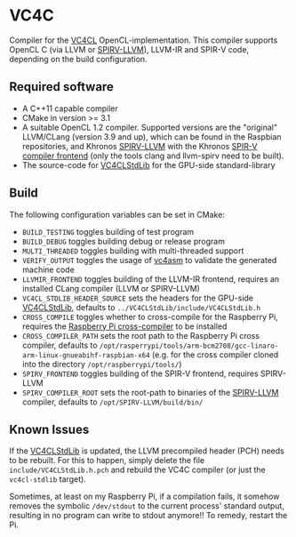 # VC4C

Compiler for the [VC4CL](https://github.com/doe300/VC4CL) OpenCL-implementation.
This compiler supports OpenCL C (via LLVM or [SPIRV-LLVM](https://github.com/KhronosGroup/SPIRV-LLVM)), LLVM-IR and SPIR-V code, depending on the build configuration.

## Required software

- A C++11 capable compiler
- CMake in version >= 3.1
- A suitable OpenCL 1.2 compiler. Supported versions are the "original" LLVM/CLang (version 3.9 and up), which can be found in the Raspbian repositories, and Khronos [SPIRV-LLVM](https://github.com/KhronosGroup/SPIRV-LLVM) with the Khronos [SPIR-V compiler frontend](https://github.com/KhronosGroup/SPIR/tree/spirv-1.0) (only the tools clang and llvm-spirv need to be built).
- The source-code for [VC4CLStdLib](https://github.com/doe300/VC4CLStdLib) for the GPU-side standard-library

## Build

The following configuration variables can be set in CMake:

- `BUILD_TESTING` toggles building of test program
- `BUILD_DEBUG` toggles building debug or release program
- `MULTI_THREADED` toggles building with multi-threaded support
- `VERIFY_OUTPUT` toggles the usage of [vc4asm](https://github.com/maazl/vc4asm) to validate the generated machine code
- `LLVMIR_FRONTEND` toggles building of the LLVM-IR frontend, requires an installed CLang compiler (LLVM or SPIRV-LLVM)
- `VC4CL_STDLIB_HEADER_SOURCE` sets the headers for the GPU-side [VC4CLStdLib](https://github.com/doe300/VC4CLStdLib), defaults to `../VC4CLStdLib/include/VC4CLStdLib.h`
- `CROSS_COMPILE` toggles whether to cross-compile for the Raspberry Pi, requires the [Raspberry Pi cross-compiler](https://github.com/raspberrypi/tools) to be installed
- `CROSS_COMPILER_PATH` sets the root path to the Raspberry Pi cross compiler, defaults to `/opt/rasperrypi/tools/arm-bcm2708/gcc-linaro-arm-linux-gnueabihf-raspbian-x64` (e.g. for the cross compiler cloned into the directory `/opt/raspberrypi/tools/`)
- `SPIRV_FRONTEND` toggles building of the SPIR-V frontend, requires SPIRV-LLVM
- `SPIRV_COMPILER_ROOT` sets the root-path to binaries of the [SPIRV-LLVM](https://github.com/KhronosGroup/SPIRV-LLVM) compiler, defaults to `/opt/SPIRV-LLVM/build/bin/`

## Known Issues

If the [VC4CLStdLib](https://github.com/doe300/VC4CLStdLib) is updated, the LLVM precompiled header (PCH) needs to be rebuilt. For this to happen, simply delete the file `include/VC4CLStdLib.h.pch` and rebuild the VC4C compiler (or just the `vc4cl-stdlib` target).

Sometimes, at least on my Raspberry Pi, if a compilation fails, it somehow removes the symbolic `/dev/stdout` to the current process' standard output, resulting in no program can write to stdout anymore!! To remedy, restart the Pi.